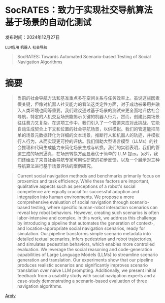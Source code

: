 # SocRATES：致力于实现社交导航算法基于场景的自动化测试

发布时间：2024年12月27日

`LLM应用` `机器人` `社会导航`

> SocRATES: Towards Automated Scenario-based Testing of Social Navigation Algorithms

# 摘要

> 当前的社会导航方法和基准重点多在空间关系与任务效率上。虽说这些因素很关键，但像对机器人社交能力的看法这类定性方面，对于成功被采用并融入人类环境也同等重要。我们建议通过基于场景的测试来更全面地评估社会导航，特定的人机交互场景能揭示关键的机器人行为。然而，创建此类场景往往费力又复杂。在这项工作中，我们引入了一个管道来应对此挑战，它能自动生成契合上下文和位置的社会导航场景，以供模拟。我们的管道能把简单的场景元数据转化为详细的文本场景，推断行人和机器人的轨迹，并模拟行人行为，从而实现更可控的评估。我们借助大型语言模型（LLMs）的社会推理和代码生成能力来简化场景生成与转换。我们的实验表明，我们的管道生成的场景逼真，在场景转换方面显著优于简单的 LLM 提示。另外，我们还给出了来自社会导航专家可用性研究的初步反馈，以及一个展示对三种导航算法进行基于场景评估的案例研究。

> Current social navigation methods and benchmarks primarily focus on proxemics and task efficiency. While these factors are important, qualitative aspects such as perceptions of a robot's social competence are equally crucial for successful adoption and integration into human environments. We propose a more comprehensive evaluation of social navigation through scenario-based testing, where specific human-robot interaction scenarios can reveal key robot behaviors. However, creating such scenarios is often labor-intensive and complex. In this work, we address this challenge by introducing a pipeline that automates the generation of context-, and location-appropriate social navigation scenarios, ready for simulation. Our pipeline transforms simple scenario metadata into detailed textual scenarios, infers pedestrian and robot trajectories, and simulates pedestrian behaviors, which enables more controlled evaluation. We leverage the social reasoning and code-generation capabilities of Large Language Models (LLMs) to streamline scenario generation and translation. Our experiments show that our pipeline produces realistic scenarios and significantly improves scenario translation over naive LLM prompting. Additionally, we present initial feedback from a usability study with social navigation experts and a case-study demonstrating a scenario-based evaluation of three navigation algorithms.

[Arxiv](https://arxiv.org/abs/2412.19595)